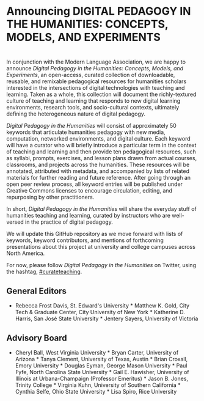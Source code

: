 
# Announcing DIGITAL PEDAGOGY IN THE HUMANITIES: CONCEPTS, MODELS, AND EXPERIMENTS
# 
In conjunction with the Modern Language Association, we are happy to announce *Digital Pedagogy in the Humanities: Concepts, Models, and Experiments*,
an open-access, curated collection of downloadable, reusable, and remixable pedagogical resources for humanities scholars interested in the
intersections of digital technologies with teaching and learning. Taken as a whole, this collection will document the richly-textured culture of
teaching and learning that responds to new digital learning environments, research tools, and socio-cultural contexts, ultimately defining the
heterogeneous nature of digital pedagogy.

*Digital Pedagogy in the Humanities* will consist of approximately 50 keywords that articulate humanities pedagogy with new media, computation,
networked environments, and digital culture. Each keyword will have a curator who will briefly introduce a particular term in the context of teaching
and learning and then provide ten pedagogical resources, such as syllabi, prompts, exercises, and lesson plans drawn from actual courses, classrooms,
and projects across the humanities. These resources will be annotated, attributed with metadata, and accompanied by lists of related materials for
further reading and future reference. After going through an open peer review process, all keyword entries will be published under Creative Commons licenses to encourage circulation, editing, and repurposing by other practitioners.

In short, *Digital Pedagogy in the Humanities* will share the everyday stuff of humanities teaching and learning, curated by instructors who are
well-versed in the practice of digital pedagogy.

We will update this GitHub repository as we move forward with lists of keywords, keyword contributors, and mentions of forthcoming presentations about
this project at university and college campuses across North America.

For now, please follow *Digital Pedagogy in the Humanities* on Twitter, using the hashtag,
[#curateteaching](https://twitter.com/hashtag/curateteaching?f=realtime&src=hash).

## General Editors 
* Rebecca Frost Davis, St. Edward's University * Matthew K. Gold, City Tech & Graduate Center, City University of New York * Katherine D. Harris, San
José State University * Jentery Sayers, University of Victoria

## Advisory Board
* Cheryl Ball, West Virginia University * Bryan Carter, University of Arizona * Tanya Clement, University of Texas, Austin * Brian Croxall, Emory
University * Douglas Eyman, George Mason University * Paul Fyfe, North Carolina State University * Gail E. Hawisher, University of Illinois at
Urbana-Champaign (Professor Emeritus) * Jason B. Jones, Trinity College * Virginia Kuhn, University of Southern California * Cynthia Selfe, Ohio State
University * Lisa Spiro, Rice University


